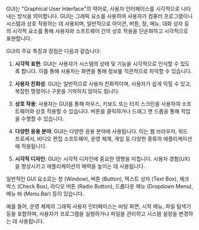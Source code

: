 GUI는 "Graphical User Interface"의 약어로, 사용자 인터페이스를 시각적으로 나타내는 방식을 의미합니다. GUI는 그래픽 요소를 사용하여 사용자가 컴퓨터 프로그램이나 시스템과 상호 작용하는 데 사용되며, 일반적으로 아이콘, 버튼, 창, 메뉴, 대화 상자 등의 시각적 요소를 통해 사용자와 소프트웨어 간의 상호 작용을 단순화하고 시각적으로 표현합니다.

GUI의 주요 특징과 장점은 다음과 같습니다:

1. **시각적 표현**: GUI는 사용자가 시스템의 상태 및 기능을 시각적으로 인식할 수 있도록 합니다. 이를 통해 사용자는 화면을 통해 정보를 직관적으로 파악할 수 있습니다.

2. **사용자 친화성**: GUI는 일반적으로 사용자 친화적이며, 사용자가 쉽게 익힐 수 있고, 복잡한 명령어나 구문을 기억하지 않아도 됩니다.

3. **상호 작용**: 사용자는 GUI를 통해 마우스, 키보드 또는 터치 스크린을 사용하여 소프트웨어와 상호 작용할 수 있습니다. 버튼을 클릭하거나 드래그 앤 드롭을 통해 작업을 수행할 수 있습니다.

4. **다양한 응용 분야**: GUI는 다양한 응용 분야에 사용됩니다. 이는 웹 브라우저, 워드 프로세서, 비디오 편집 소프트웨어, 운영 체제, 게임 등 다양한 종류의 애플리케이션에 적용됩니다.

5. **시각적 디자인**: GUI는 시각적 디자인에 중요한 영향을 미칩니다. 사용자 경험(UX)을 향상시키고 애플리케이션의 매력을 높이는 데 사용됩니다.

일반적인 GUI 요소로는 창 (Window), 버튼 (Button), 텍스트 상자 (Text Box), 체크 박스 (Check Box), 라디오 버튼 (Radio Button), 드롭다운 메뉴 (Dropdown Menu), 메뉴 바 (Menu Bar) 등이 있습니다.

예를 들어, 운영 체제의 그래픽 사용자 인터페이스는 바탕 화면, 시작 메뉴, 파일 탐색기 등을 포함하며, 사용자가 프로그램을 실행하거나 파일을 관리하고 시스템 설정을 변경하는 데 사용됩니다.